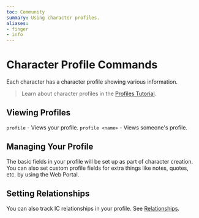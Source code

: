 ```yaml
---
toc: Community
summary: Using character profiles.
aliases:
- finger
- info
---
```

# Character Profile Commands

Each character has a character profile showing various information.

> Learn about character profiles in the [Profiles Tutorial](/help/profiles_tutorial).

## Viewing Profiles

`profile` - Views your profile.
`profile <name>` - Views someone's profile.

## Managing Your Profile

The basic fields in your profile will be set up as part of character creation.  You can also set custom profile fields for extra things like notes, quotes, etc. by using the Web Portal.

## Setting Relationships

You can also track IC relationships in your profile.  See [Relationships](/help/relationships).

